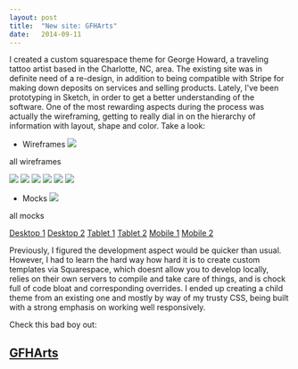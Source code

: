 ```yaml
---
layout: post
title:  "New site: GFHArts"
date:   2014-09-11 
---
```


 
I created a custom squarespace theme for George Howard, a traveling tattoo artist based in the Charlotte, NC, area. The existing site was in definite need of a re-design, in addition to being compatible with Stripe for making down deposits on services and selling products. Lately, I've been prototyping in Sketch, in order to get a better understanding of the software. One of the most rewarding aspects during the process was actually the wireframing, getting to really dial in on the hierarchy of information with layout, shape and color. Take a look:

* Wireframes
<a href="{{ site.baseurl }}/assets/img/screens-2/wireframes/screenshot.png"><img src="{{ site.baseurl }}/assets/img/screens-2/wireframes/screenshot.png"></a>

all wireframes

<a href="{{ site.baseurl }}/assets/img/screens-2/wireframes/Desktop-1.png"><img src="{{ site.baseurl }}/assets/img/screens-2/wireframes/Desktop-1.png"></a>
<a href="{{ site.baseurl }}/assets/img/screens-2/wireframes/Desktop-2.png"><img src="{{ site.baseurl }}/assets/img/screens-2/wireframes/Desktop-2.png"></a>
<a href="{{ site.baseurl }}/assets/img/screens-2/wireframes/Tablet-1.png"><img src="{{ site.baseurl }}/assets/img/screens-2/wireframes/Tablet-1.png"></a>
<a href="{{ site.baseurl }}/assets/img/screens-2/wireframes/Tablet-2.png"><img src="{{ site.baseurl }}/assets/img/screens-2/wireframes/Tablet-2.png"></a>
<a href="{{ site.baseurl }}/assets/img/screens-2/wireframes/Mobile-1.png"><img src="{{ site.baseurl }}/assets/img/screens-2/wireframes/Mobile-1.png"></a>
<a href="{{ site.baseurl }}/assets/img/screens-2/wireframes/Mobile-2.png"><img src="{{ site.baseurl }}/assets/img/screens-2/wireframes/Mobile-2.png"></a>

* Mocks 
<a href="{{ site.baseurl }}/assets/img/screens-2/mocks/screenshot.png"><img src="{{ site.baseurl }}/assets/img/screens-2/mocks/screenshot.png"></a>

all mocks

<a href="{{ site.baseurl }}/assets/img/screens-2/mocks/Desktop-1.png">Desktop 1</a>
<a href="{{ site.baseurl }}/assets/img/screens-2/mocks/Desktop-2.png">Desktop 2</a>
<a href="{{ site.baseurl }}/assets/img/screens-2/mocks/Tablet-1.png">Tablet 1</a>
<a href="{{ site.baseurl }}/assets/img/screens-2/mocks/Tablet-2.png">Tablet 2</a>
<a href="{{ site.baseurl }}/assets/img/screens-2/mocks/Mobile-1.png">Mobile 1</a>
<a href="{{ site.baseurl }}/assets/img/screens-2/mocks/Mobile-2.png">Mobile 2</a>


Previously, I figured the development aspect would be quicker than usual. However, I had to learn the hard way how hard it is to create custom templates via Squarespace, which doesnt allow you to develop locally, relies on their own servers to compile and take care of things, and is chock full of code bloat and corresponding overrides. I ended up creating a child theme from an existing one and mostly by way of my trusty CSS, being built with a strong emphasis on working well responsively. 

Check this bad boy out: 

## [GFHArts](http://www.gfharts.com/) 